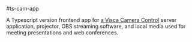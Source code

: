 #ts-cam-app

<p>A Typescript version frontend app for <a href="https://github.com/craigkehl/CamCtrlServer">a Visca Camera Control</a> server application, projector, OBS streaming software, and local media used for meeting presentations and web conferences.
